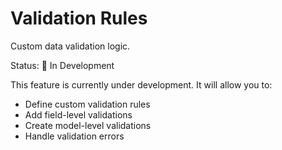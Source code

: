 # Validation Rules

Custom data validation logic.

Status: 🚧 In Development

This feature is currently under development. It will allow you to:
- Define custom validation rules
- Add field-level validations
- Create model-level validations
- Handle validation errors
